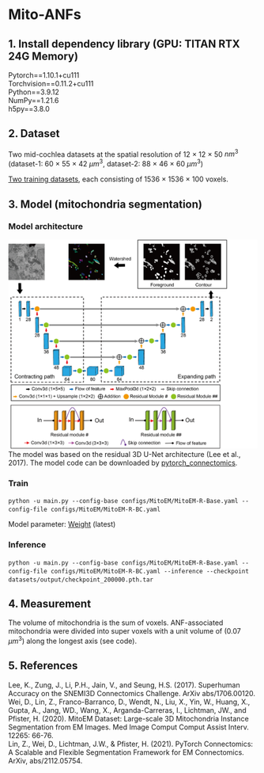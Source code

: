 # Mito-ANFs

## 1. Install dependency library (GPU: TITAN RTX 24G Memory)
Pytorch==1.10.1+cu111<br/>
Torchvision==0.11.2+cu111<br/>
Python==3.9.12<br />
NumPy==1.21.6<br />
h5py==3.8.0<br />

## 2. Dataset
Two mid-cochlea datasets at the spatial resolution of 12 × 12 × 50 $nm^3$ (dataset-1: 60 × 55 × 42 $μm^3$, dataset-2: 88 × 46 × 60 $μm^3$) 

[Two training datasets](https://pan.baidu.com/s/1pF2snx4IPPwlRptBL8spkg), each consisting of 1536 × 1536 × 100 voxels.


## 3. Model (mitochondria segmentation)
### Model architecture
![image](picture/network.png)
The model was based on the residual 3D U-Net architecture (Lee et al., 2017). The model code can be downloaded by [pytorch_connectomics](https://github.com/zudi-lin/pytorch_connectomics).
### Train
`python -u main.py --config-base configs/MitoEM/MitoEM-R-Base.yaml --config-file configs/MitoEM/MitoEM-R-BC.yaml`

Model parameter: [Weight](https://onedrive.live.com/?id=F64849A5930EAEE7%21s1c74574f0d234187baf57bf1a1d11028&cid=F64849A5930EAEE7) (latest)
### Inference
`python -u main.py --config-base configs/MitoEM/MitoEM-R-Base.yaml --config-file configs/MitoEM/MitoEM-R-BC.yaml --inference --checkpoint datasets/output/checkpoint_200000.pth.tar`



## 4. Measurement
The volume of mitochondria is the sum of voxels. ANF-associated mitochondria were divided into super voxels with a unit volume of (0.07 $μm^3$) along the longest axis (see code).

## 5. References
Lee, K., Zung, J., Li, P.H., Jain, V., and Seung, H.S. (2017). Superhuman Accuracy on the SNEMI3D Connectomics Challenge. ArXiv abs/1706.00120. <br />
Wei, D., Lin, Z., Franco-Barranco, D., Wendt, N., Liu, X., Yin, W., Huang, X., Gupta, A., Jang, WD., Wang, X., Arganda-Carreras, I., Lichtman, JW., and Pfister, H. (2020). MitoEM Dataset: Large-scale 3D Mitochondria Instance Segmentation from EM Images. Med Image Comput Comput Assist Interv. 12265: 66-76. <br />
Lin, Z., Wei, D., Lichtman, J.W., & Pfister, H. (2021). PyTorch Connectomics: A Scalable and Flexible Segmentation Framework for EM Connectomics. ArXiv, abs/2112.05754.
